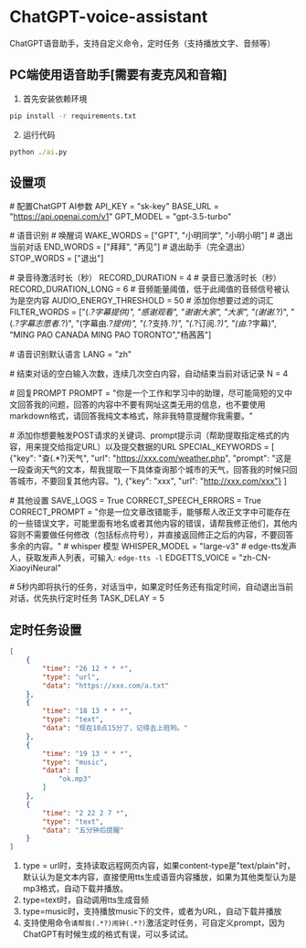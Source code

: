 # ChatGPT-voice-assistant
ChatGPT语音助手，支持自定义命令，定时任务（支持播放文字、音频等）

## PC端使用语音助手\[需要有麦克风和音箱\]
1. 首先安装依赖环境
  ```cmd
  pip install -r requirements.txt
  ```
2. 运行代码
  ```cmd
  python ./ai.py
  ```

## 设置项
  \# 配置ChatGPT AI参数
  API_KEY = "sk-key"
  BASE_URL = "https://api.openai.com/v1"
  GPT_MODEL = "gpt-3.5-turbo"

  \# 语音识别
  \# 唤醒词
  WAKE_WORDS = \["GPT", "小明同学", "小明小明"\]
  \# 退出当前对话
  END_WORDS = \["拜拜", "再见"\]
  \# 退出助手（完全退出）
  STOP_WORDS =  \["退出"\]

  \# 录音待激活时长（秒）
  RECORD_DURATION = 4
  \# 录音已激活时长（秒）
  RECORD_DURATION_LONG = 6
  \# 音频能量阈值，低于此阈值的音频信号被认为是空内容
  AUDIO_ENERGY_THRESHOLD = 50
  \# 添加你想要过滤的词汇
  FILTER_WORDS = \["(.*?字幕提供)", "感谢观看", "谢谢大家", "大家", "(谢谢.*?)", "(.*?字幕志愿者.*?)", "(字幕由.*?提供)", "(.*?支持.*?)", "(.*?订阅.*?)", "(由.*?字幕)", "MING PAO CANADA MING PAO TORONTO","杨茜茜"\]
  
  \# 语音识别默认语言
  LANG = "zh"
  
  \# 结束对话的空白输入次数，连续几次空白内容，自动结束当前对话记录
  N = 4
  
  \# 回复PROMPT
  PROMPT = "你是一个工作和学习中的助理，尽可能简短的又中文回答我的问题，回答的内容中不要有网址这类无用的信息，也不要使用markdown格式，请回答我纯文本格式，除非我特意提醒你我需要。"
  
  \# 添加你想要触发POST请求的关键词、prompt提示词（帮助提取指定格式的内容，用来提交给指定URL）以及提交数据的URL
  SPECIAL_KEYWORDS = \[
      {"key": "查(.*?)天气", "url": "https://xxx.com/weather.php", "prompt": "这是一段查询天气的文本，帮我提取一下具体查询那个城市的天气，回答我的时候只回答城市，不要回复其他内容。"},
      {"key": "xxx", "url": "http://xxx.com/xxx"}
  \]
  
  \# 其他设置
  SAVE_LOGS = True
  CORRECT_SPEECH_ERRORS = True
  CORRECT_PROMPT = "你是一位文章改错能手，能够帮人改正文字中可能存在的一些错误文字，可能里面有地名或者其他内容的错误，请帮我修正他们，其他内容则不需要做任何修改（包括标点符号），并直接返回修正之后的内容，不要回答多余的内容。"
  \# whisper 模型
  WHISPER_MODEL = "large-v3" 
  \# edge-tts发声人，获取发声人列表，可输入: `edge-tts -l`
  EDGETTS_VOICE = "zh-CN-XiaoyiNeural"
  
  \# 5秒内即将执行的任务，对话当中，如果定时任务还有指定时间，自动退出当前对话，优先执行定时任务
  TASK_DELAY = 5

## 定时任务设置
  ```json
  [
      {
          "time": "26 12 * * *",
          "type": "url",
          "data": "https://xxx.com/a.txt"
      },
      {
          "time": "18 13 * * *",
          "type": "text",
          "data": "现在10点15分了，记得去上班哟。"
      },
      {
          "time": "19 13 * * *",
          "type": "music",
          "data": [
              "ok.mp3"
          ]
      },
      {
          "time": "2 22 2 7 *",
          "type": "text",
          "data": "五分钟后提醒"
      }
  ]
  ```
  1. type = url时，支持读取远程网页内容，如果content-type是"text/plain"时，默认认为是文本内容，直接使用tts生成语音内容播放，如果为其他类型认为是mp3格式，自动下载并播放。
  2. type=text时，自动调用tts生成音频
  3. type=music时，支持播放music下的文件，或者为URL，自动下载并播放
  4. 支持使用命令`请帮我(.*?)闹钟(.*?)`激活定时任务，可自定义prompt，因为ChatGPT有时候生成的格式有误，可以多试试。

